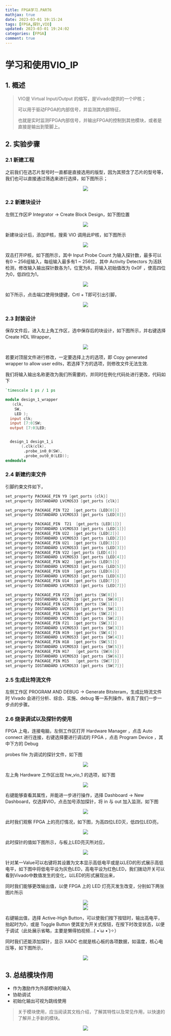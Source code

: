 ```yaml
---
title: FPGA学习.PART6
mathjax: true
date: 2023-03-01 19:15:24
tags: [FPGA,探针,VIO]
updated: 2023-03-01 19:24:02categories: [FPGA]
comment: true
---
```

# 学习和使用VIO_IP

## 1. 概述

> VIO是 Virtual Input/Output 的缩写，是Vivado提供的一个IP核；
>
> 可以用于驱动FPGA的内部信号，并监测其内部特征，
>
> 也就是实时监测FPGA内部信号，并输出FPGA的控制到其他模块，或者是直接是输出到管脚上。

## 2. 实验步骤

### 2.1 新建工程

之前我们在选芯片型号时一直都是直接选用的版型，因为其预含了芯片的型号等，我们也可以直接通过筛选来进行选择，如下图所示；

<div align = "center"><img src="选择芯片.png"  width=""  height = "" /></div>

### 2.2 新建块设计

左侧工作区IP Integrator -> Create Block Design，如下图位置

<div align = "center"><img src="新建块设计.png"  width=""  height = "" /></div>

新建块设计后，添加IP核，搜索 VIO 调用此IP核，如下图所示

<div align = "center"><img src="调用VIO.png"  width=""  height = "" /></div>

双击打开IP核，如下图所示，其中 Input Probe Count 为输入探针数，最多可以有0 ~ 256组输入，每组输入最多有1 ~ 256位，其中 Activity Detectors 为活跃检测，修改输入输出探针数各为1，位宽为8，将输入初始值改为 0x0F ，使高四位为0，低四位为1，

<div align = "center"><img src="IP核参数.png"  width=""  height = "" /></div>

如下所示，点击端口使用快捷键，Crtl + T即可引出引脚，

<div align = "center"><img src="快捷键.png"  width=""  height = "" /></div>

### 2.3 封装设计

保存文件后，进入左上角工作区，选中保存后的块设计，如下图所示，并右键选择 Create HDL Wrapper，

<div align = "center"><img src="hdl_wrapper.png"  width=""  height = "" /></div>

若要对顶层文件进行修改，一定要选择上方的选项，即 Copy generated wrapper to allow user edits，若选择下方的选项，则修改文件无法生效.

我们将输入输出名称更改为我们所需要的，并同时在例化代码处进行更改，代码如下

```verilog
`timescale 1 ps / 1 ps

module design_1_wrapper
   (clk,
    SW,
    LED );
  input clk;
  input [7:0]SW;
  output [7:0]LED;


  design_1 design_1_i
       (.clk(clk),
        .probe_in0_0(SW),
        .probe_out0_0(LED));
endmodule
```

### 2.4 新建约束文件

引脚约束文件如下，

```verilog
set_property PACKAGE_PIN Y9 [get_ports {clk}]
set_property IOSTANDARD LVCMOS33 [get_ports {clk}]

set_property PACKAGE_PIN T22  [get_ports {LED[0]}]
set_property IOSTANDARD LVCMOS33 [get_ports {LED[0]}]

set_property PACKAGE_PIN  T21  [get_ports {LED[1]}]
set_property IOSTANDARD LVCMOS33 [get_ports {LED[1]}]
set_property PACKAGE_PIN U22  [get_ports {LED[2]}]
set_property IOSTANDARD LVCMOS33 [get_ports {LED[2]}]
set_property PACKAGE_PIN U21  [get_ports {LED[3]}]
set_property IOSTANDARD LVCMOS33 [get_ports {LED[3]}]
set_property PACKAGE_PIN V22 [get_ports {LED[4]}]
set_property IOSTANDARD LVCMOS33 [get_ports {LED[4]}]
set_property PACKAGE_PIN W22  [get_ports {LED[5]}]
set_property IOSTANDARD LVCMOS33 [get_ports {LED[5]}]
set_property PACKAGE_PIN U19  [get_ports {LED[6]}]
set_property IOSTANDARD LVCMOS33 [get_ports {LED[6]}]
set_property PACKAGE_PIN U14  [get_ports {LED[7]}]
set_property IOSTANDARD LVCMOS33 [get_ports {LED[7]}]

set_property PACKAGE_PIN F22  [get_ports {SW[0]}]
set_property IOSTANDARD LVCMOS33 [get_ports {SW[0]}]
set_property PACKAGE_PIN G22  [get_ports {SW[1]}]
set_property IOSTANDARD LVCMOS33 [get_ports {SW[1]}]
set_property PACKAGE_PIN H22  [get_ports {SW[2]}]
set_property IOSTANDARD LVCMOS33 [get_ports {SW[2]}]
set_property PACKAGE_PIN F21  [get_ports {SW[3]}]
set_property IOSTANDARD LVCMOS33 [get_ports {SW[3]}]
set_property PACKAGE_PIN H19  [get_ports {SW[4]}]
set_property IOSTANDARD LVCMOS33 [get_ports {SW[4]}]
set_property PACKAGE_PIN H18  [get_ports {SW[5]}]
set_property IOSTANDARD LVCMOS33 [get_ports {SW[5]}]
set_property PACKAGE_PIN H17   [get_ports {SW[6]}]
set_property IOSTANDARD LVCMOS33 [get_ports {SW[6]}]
set_property PACKAGE_PIN M15   [get_ports {SW[7]}]
set_property IOSTANDARD LVCMOS33 [get_ports {SW[7]}]
```

### 2.5 生成比特流文件

左侧工作区 PROGRAM AND DEBUG -> Generate Bitsteram，生成比特流文件时 Vivado 会进行分析、综合、实施、debug 等一系列操作，省去了我们一步一步点的步骤。

### 2.6 烧录调试以及探针的使用

FPGA 上电，连接电脑，左侧工作区打开 Hardware Manager ，点击 Auto connect 进行连接，右键选择要进行调试的 FPGA ，点击 Program Device ，其中下方的 Debug

 probes file 为调试的探针文件，如下图

<div align = "center"><img src="烧录调试.png"  width=""  height = "" /></div>

左上角 Hardware 工作区出现 hw_vio_1 的选项，如下图

<div align = "center"><img src="调试.png"  width=""  height = "" /></div>

右键能够查看其属性，并能进一步进行操作，选择 Dashboard -> New Dashboard，仅选择VIO，点击加号添加探针，将 in 与 out 加入监测，如下图

<div align = "center"><img src="添加探针.png"  width=""  height = "" /></div>

此时我们观察 FPGA 上的亮灯情况，如下图，为高四位LED灭，低四位LED亮，

<div align = "center"><img src="运行结果.jpg"  width=""  height = "" /></div>

此时探针的值如下图所示，与板上LED亮灭所对应，

<div align = "center"><img src="探针值.png"  width=""  height = "" /></div>

针对某一Value可以右键将其设置为文本显示高低电平或是以LED的形式展示高低电平，如下图中将低电平设为灰色LED，高电平设为红色LED，我们拨动开关可以看到Vivado中数值发生的变化，以LED的形式展现出来，

同时我们能够更改输出值，以使 FPGA 上的 LED 灯亮灭发生改变，分别如下两张图片所示

<div align = "center"><img src="LED显示电平.png"  width=""  height = "" /></div>

<div align = "center"><img src="更改输出值.jpg"  width=""  height = "" /></div>

右键输出值，选择 Active-High Button，可以使我们按下按钮时，输出高电平，抬起时为0，或是 Toggle Button 使其变为开关式按钮，在按下时改变状态，以便于调试（此处展示省略，主要是懒得拍视频…( •̀ ω •́ )✧）

同时我们还能添加探针，显示 XADC 也就是核心板的各项数据，如温度，核心电压等，如下图所示，

<div align = "center"><img src="显示核心板数据.png"  width=""  height = "" /></div>

## 3. 总结模块作用

+ 作为激励作为外部模块的输入
+ 协助调试
+ 初始化输出可视为跳线使用

> 关于模块使用，应当阅读其文档介绍，了解其特性以及常见作用，以快速的了解并上手新的模块。

<div align = "center"><img src="EMT.jpg"  width=""  height = "" /></div>